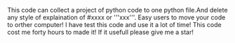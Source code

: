 This code can collect a project of python code to one python file.And delete any style of explaination of #xxxx or '''xxx'''.
Easy users to move your code to orther computer!
I have test this code and use it a lot of time!
This code cost me forty hours to made it! If it usefull please give me a star!

